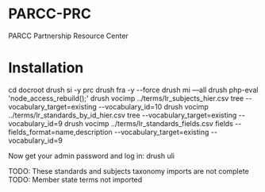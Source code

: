 PARCC-PRC
=========

PARCC Partnership Resource Center

Installation
============
cd docroot
drush si -y prc
drush fra -y --force
drush mi —all
drush php-eval 'node_access_rebuild();'
drush vocimp ../terms/lr_subjects_hier.csv tree --vocabulary_target=existing --vocabulary_id=10
drush vocimp ../terms/lr_standards_by_id_hier.csv tree --vocabulary_target=existing --vocabulary_id=9
drush vocimp ../terms/lr_standards_fields.csv fields --fields_format=name,description --vocabulary_target=existing --vocabulary_id=9

Now get your admin password and log in:
drush uli

TODO: These standards and subjects taxonomy imports are not complete
TODO: Member state terms not imported